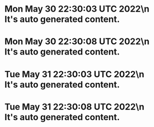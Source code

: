 # Mon May 30 22:30:03 UTC 2022\n  It's auto generated content.
# Mon May 30 22:30:08 UTC 2022\n  It's auto generated content.
# Tue May 31 22:30:03 UTC 2022\n  It's auto generated content.
# Tue May 31 22:30:08 UTC 2022\n  It's auto generated content.

